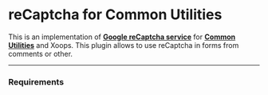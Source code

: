 reCaptcha for Common Utilities
====

This is an implementation of **[Google reCaptcha service](https://www.google.com/recaptcha/)** for **[Common Utilities](http://rmcommon.com)** and Xoops. This plugin allows to use reCaptcha in forms from comments or other.

---

### Requirements